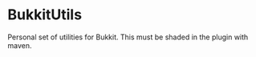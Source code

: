BukkitUtils
=============

Personal set of utilities for Bukkit.
This must be shaded in the plugin with maven.
